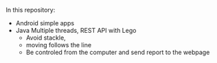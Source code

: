 In this repository:
- Android simple apps
- Java Multiple threads, REST API with Lego
  + Avoid stackle,
  + moving follows the line
  + Be controled from the computer and send report to the webpage
